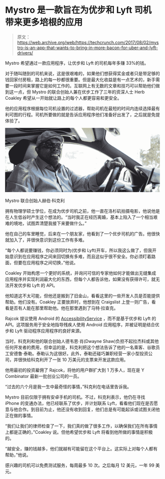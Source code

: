 # Mystro 是一款旨在为优步和 Lyft 司机带来更多培根的应用 

> 原文：<https://web.archive.org/web/https://techcrunch.com/2017/08/02/mystro-is-an-app-that-wants-to-bring-in-more-bacon-for-uber-and-lyft-drivers/>

Mystro 希望通过一款应用程序，让优步和 Lyft 的司机每年多赚 33%的钱。

对于随叫随到的司机来说，这是很艰难的，如果他们想获得奖金或者只是带足够的钱回家付房租，路上的每一秒都很重要。但是最大化收益是有一点艺术的，新手需要一段时间来掌握它是如何工作的。互联网上有无数的文章和技巧可以帮助他们做到这一点，但 Mystro 的联合创始人兼在优步工作了三年的资深人士 Herb Coakley 希望从一开始就让路上的每个人都更容易和更安全。

他的应用程序根据每位司机设置的过滤器，帮助司机在最短的时间内连续选择最有利可图的行程。司机所要做的就是告诉应用程序他们准备好出发了，之后就是免提体验了。

![](img/1bd90d97f8881e19ebc3a1d14c309cad.png)

Mystro 联合创始人赫伯·科克利

拥有物理学硕士学位，在成为优步司机之前，他一直在洛杉矶拍摄电影，他说他是在人生低谷时产生这个想法的。“当时我正在经历离婚，基本上陷入了一个相当艰难的境地，试图弄清楚我接下来要做什么。”

他在自己的车里睡觉，后来在一个朋友家，他看到了一个优步司机的广告。他很快就加入了，并很快意识到这份工作有多难。

“每个人都说要赚钱，你必须同时为(优步和 Lyft)开车，所以我这么做了，但我开始意识到在应用程序之间来回切换有多难，而且这似乎很不安全。你必须盯着路面，但要在应用程序之间切换，”他说。

Coakley 开始构思一个更好的系统，并询问可信的专家他如何才能做出无缝集成应用程序并实现利润最大化的东西，但每个人都告诉他，如果没有获得许可，就无法开发优步和 Lyft 的 API。

他知道这不太可能，但他还是搬到了旧金山，看看这里的一些开发人员是否能提供帮助。他们没有。Coakley 正要放弃时，他想到在 Craigslist 上登一则广告，看看是否有人能在那里帮助他。他在那里遇到了马特·拉查克。

Rajcok 提议使用 Android 的 [AccessibilityService](https://web.archive.org/web/20221209210150/https://developer.android.com/reference/android/accessibilityservice/AccessibilityService.html) ，而不是基于优步和 Lyft 的 API。这项服务用于安全地指导残疾人使用 Android 应用程序，并被证明是结合优步和 Lyft 驱动程序应用程序的良好来源。

当时，科克利和他的联合创始人德韦恩·肖(Dwayne Shaw)负担不起拉杰科或其他任何开发者的费用，但幸运的是，科克利把这个想法告诉了他的一名乘客、谷歌员工安德鲁·泰勒。泰勒认为这很好。此外，泰勒还碰巧兼职经营一家小型投资公司，并很快给科克利开了一张 10 万美元的支票来开发这款应用。

他用最初的投资雇佣了 Rajcok，将他的用户群扩大到 1 万多人，现在是 Y Combinator 最新一批创业公司的一员。

“过去的六个月是我一生中最奇怪的事情，”科克利在电话里告诉我。

Mystro 目前仅限于拥有安卓手机的司机。不过，科克利表示，他仍在寻找 iPhone 的变通办法，他已经联系了优步，并计划联系 Lyft，看看他们现在是否愿意与他合作。到目前为止，他还没有收到回复，他们总是有可能起诉或试图关闭他正在做的事情。

“我们让我们的律师检查了一下，我们真的做了很多工作，以确保我们在所有事情上都是正确的，”Coakley 说。但他希望优步和 Lyft 将看到他所做的事情是积极的。

“越安全，赚的钱越多，他们就越有可能留在这个平台上。这实际上对每个人都有帮助，”他说。

感兴趣的司机可以免费测试服务，每周最多 10 次。之后每月 12 美元，一年 99 美元。